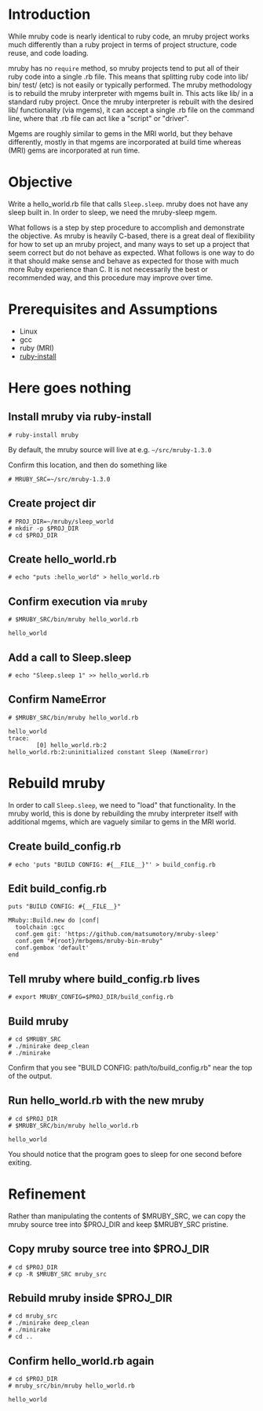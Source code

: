 # Introduction

While mruby code is nearly identical to ruby code, an mruby project works much
differently than a ruby project in terms of project structure, code reuse, and
code loading.

mruby has no `require` method, so mruby projects tend to put all of their
ruby code into a single .rb file.  This means that splitting ruby code into
lib/ bin/ test/ (etc) is not easily or typically performed.  The mruby
methodology is to rebuild the mruby interpreter with mgems built in.  This
acts like lib/ in a standard ruby project.  Once the mruby interpreter is
rebuilt with the desired lib/ functionality (via mgems), it can accept a
single .rb file on the command line, where that .rb file can act like a
"script" or "driver".

Mgems are roughly similar to gems in the MRI world, but they behave
differently, mostly in that mgems are incorporated at build time whereas
(MRI) gems are incorporated at run time.

# Objective

Write a hello_world.rb file that calls `Sleep.sleep`.  mruby does not have any
sleep built in.  In order to sleep, we need the mruby-sleep mgem.

What follows is a step by step procedure to accomplish and demonstrate the
objective.  As mruby is heavily C-based, there is a great deal of flexibility
for how to set up an mruby project, and many ways to set up a project that
seem correct but do not behave as expected.  What follows is one way to do
it that should make sense and behave as expected for those with much more
Ruby experience than C.  It is not necessarily the best or recommended way,
and this procedure may improve over time.

# Prerequisites and Assumptions

* Linux
* gcc
* ruby (MRI)
* [ruby-install](https://github.com/postmodern/ruby-install)

# Here goes nothing

## Install mruby via ruby-install

```
# ruby-install mruby
```

By default, the mruby source will live at e.g. `~/src/mruby-1.3.0`

Confirm this location, and then do something like

```
# MRUBY_SRC=~/src/mruby-1.3.0
```

## Create project dir

```
# PROJ_DIR=~/mruby/sleep_world
# mkdir -p $PROJ_DIR
# cd $PROJ_DIR
```

## Create hello_world.rb

```
# echo "puts :hello_world" > hello_world.rb
```

## Confirm execution via `mruby`

```
# $MRUBY_SRC/bin/mruby hello_world.rb
```

```
hello_world
```

## Add a call to Sleep.sleep

```
# echo "Sleep.sleep 1" >> hello_world.rb
```

## Confirm NameError

```
# $MRUBY_SRC/bin/mruby hello_world.rb
```

```
hello_world
trace:
        [0] hello_world.rb:2
hello_world.rb:2:uninitialized constant Sleep (NameError)
```

# Rebuild mruby

In order to call `Sleep.sleep`, we need to "load" that functionality.
In the mruby world, this is done by rebuilding the mruby interpreter itself
with additional mgems, which are vaguely similar to gems in the MRI world.

## Create build_config.rb

```
# echo 'puts "BUILD CONFIG: #{__FILE__}"' > build_config.rb
```

## Edit build_config.rb

```
puts "BUILD CONFIG: #{__FILE__}"

MRuby::Build.new do |conf|
  toolchain :gcc
  conf.gem git: 'https://github.com/matsumotory/mruby-sleep'
  conf.gem "#{root}/mrbgems/mruby-bin-mruby"
  conf.gembox 'default'
end
```

## Tell mruby where build_config.rb lives

```
# export MRUBY_CONFIG=$PROJ_DIR/build_config.rb
```

## Build mruby

```
# cd $MRUBY_SRC
# ./minirake deep_clean
# ./minirake
```

Confirm that you see "BUILD CONFIG: path/to/build_config.rb" near the top of
the output.

## Run hello_world.rb with the new mruby

```
# cd $PROJ_DIR
# $MRUBY_SRC/bin/mruby hello_world.rb
```

```
hello_world
```

You should notice that the program goes to sleep for one second before exiting.

# Refinement

Rather than manipulating the contents of $MRUBY_SRC, we can copy the mruby
source tree into $PROJ_DIR and keep $MRUBY_SRC pristine.

## Copy mruby source tree into $PROJ_DIR

```
# cd $PROJ_DIR
# cp -R $MRUBY_SRC mruby_src
```

## Rebuild mruby inside $PROJ_DIR

```
# cd mruby_src
# ./minirake deep_clean
# ./minirake
# cd ..
```

## Confirm hello_world.rb again

```
# cd $PROJ_DIR
# mruby_src/bin/mruby hello_world.rb
```

```
hello_world
```
